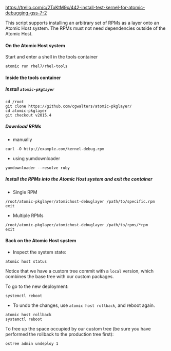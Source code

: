 https://trello.com/c/2TxKtM9x/442-install-test-kernel-for-atomic-debugging-gss-7-2

This script supports installing an arbitrary set of RPMs
as a layer onto an Atomic Host system.  The RPMs must not need
dependencies outside of the Atomic Host.

#### On the Atomic Host system

Start and enter a shell in the tools container

```
atomic run rhel7/rhel-tools
```

#### Inside the tools container

##### Install `atomic-pkglayer`

```
cd /root
git clone https://github.com/cgwalters/atomic-pkglayer/
cd atomic-pkglayer
git checkout v2015.4
```

##### Download RPMs
* manually
```
curl -O http://example.com/kernel-debug.rpm
```
* using yumdownloader
```
yumdownloader --resolve ruby
```
##### Install the RPMs into the Atomic Host system and exit the container
* Single RPM
```
/root/atomic-pkglayer/atomichost-debuglayer /path/to/specific.rpm
exit
```
* Multiple RPMs
```
/root/atomic-pkglayer/atomichost-debuglayer /path/to/rpms/*rpm
exit
```
#### Back on the Atomic Host system

* Inspect the system state:

```
atomic host status
```

Notice that we have a custom tree commit with a `local` version,
which combines the base tree with our custom packages.

To go to the new deployment:

```
systemctl reboot
 ```

* To undo the changes, use `atomic host rollback`, and reboot again.

```
atomic host rollback
systemctl reboot
```

To free up the space occupied by our custom tree (be sure you have
performed the rollback to the production tree first):

```
ostree admin undeploy 1
```
